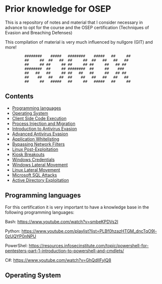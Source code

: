 # Prior knowledge for OSEP

This is a repository of notes and material that I consider necessary in advance to opt for the course and the OSEP certification (Techniques of Evasion and 
Breaching Defenses)


This compilation of material is very much influenced by nullgore (GIT) and more!


             ########    #####   ########    #####   ##     ##  
             ##     ##  ##   ##  ##     ##  ##   ##   ##   ##   
             ##     ## ##     ## ##     ## ##     ##   ## ##      
             ########  ##     ## ########  ##     ##    ###        
             ##   ##   ##     ## ##   ##   ##     ##   ## ##      
             ##    ##   ##   ##  ##    ##   ##   ##   ##   ##     
             ##     ##   #####   ##     ##   #####   ##     ## 
             
             
             


## Contents


* [Programming languages](#Programming-languages)
* [Operating System](#Operating-System)
* [Client Side Code Execution](#Client-Side-Code-Execution)
* [Process Injection and Migration](#Process-Injection-and-Migration)
* [Introduction to Antivirus Evasion](#Introduction-to-Antivirus-Evasion)
* [Advanced Antivirus Evasion](#Advanced-Antivirus-Evasion)
* [Application Whitelisting](#Application-Whitelisting)
* [Bypassing Network Filters](#Bypassing-Network-Filters)
* [Linux Post-Exploitation](#Linux-Post-Exploitation)
* [Kiosk Breakouts](#Kiosk-Breakouts)
* [Windows Credentials](#Windows-Credentials)
* [Windows Lateral Movement](#Windows-Lateral-Movement)
* [Linux Lateral Movement](#Linux-Lateral-Movement)
* [Microsoft SQL Attacks](#Microsoft-SQL-Attacks)
* [Active Directory Exploitation](#Active-Directory-Exploitation)


## Programming languages

For this certification it is very important to have a knowledge base in the following programming languages:

Bash: https://www.youtube.com/watch?v=smbeKPDVs2I 

Python: https://www.youtube.com/playlist?list=PLBf0hzazHTGM_dncTqO9l-0zUQYP0nNPU

PowerShel: https://resources.infosecinstitute.com/topic/powershell-for-pentesters-part-1-introduction-to-powershell-and-cmdlets/ 

C#: https://www.youtube.com/watch?v=GhQdlIFylQ8

## Operating System
